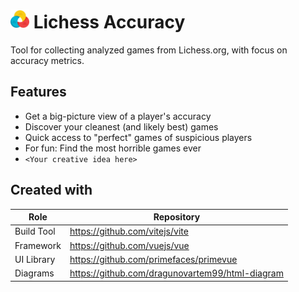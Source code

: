 # <img src="public/logo.svg" width="30" alt="Logo of Lichess Accuracy"> Lichess Accuracy

Tool for collecting analyzed games from Lichess.org, with focus on accuracy metrics.

## Features

- Get a big-picture view of a player's accuracy
- Discover your cleanest (and likely best) games
- Quick access to "perfect" games of suspicious players
- For fun: Find the most horrible games ever
- `<Your creative idea here>`

## Created with

| Role       | Repository                                      |
| ---------- | ----------------------------------------------- |
| Build Tool | https://github.com/vitejs/vite                  |
| Framework  | https://github.com/vuejs/vue                    |
| UI Library | https://github.com/primefaces/primevue          |
| Diagrams   | https://github.com/dragunovartem99/html-diagram |
